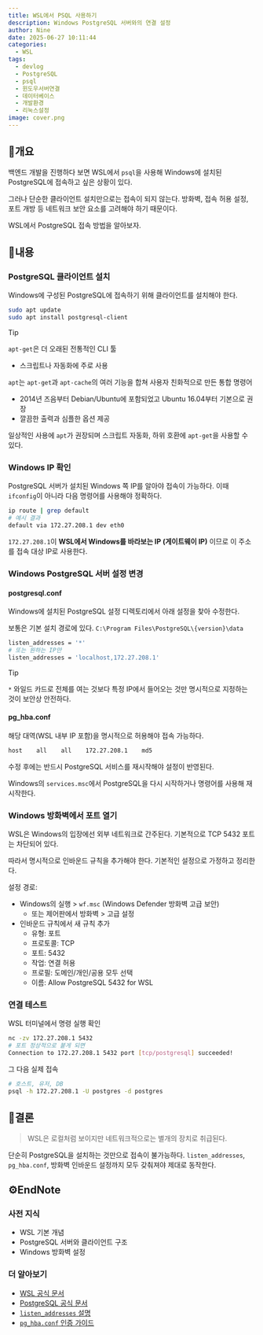```yaml
---
title: WSL에서 PSQL 사용하기
description: Windows PostgreSQL 서버와의 연결 설정
author: Nine
date: 2025-06-27 10:11:44
categories:
  - WSL
tags:
  - devlog
  - PostgreSQL
  - psql
  - 윈도우서버연결
  - 데이터베이스
  - 개발환경
  - 리눅스설정
image: cover.png
---
```

## 📌개요

백엔드 개발을 진행하다 보면 WSL에서 `psql`을 사용해 Windows에 설치된 PostgreSQL에 접속하고 싶은 상황이 있다.

그러나 단순한 클라이언트 설치만으로는 접속이 되지 않는다. 방화벽, 접속 허용 설정, 포트 개방 등 네트워크 보안 요소를 고려해야 하기 때문이다.

WSL에서 PostgreSQL 접속 방법을 알아보자.

## 📌내용

### PostgreSQL 클라이언트 설치

Windows에 구성된 PostgreSQL에 접속하기 위해 클라이언트를 설치해야 한다.

```bash
sudo apt update
sudo apt install postgresql-client
```

>[!TIP]
>`apt-get`은 더 오래된 전통적인 CLI 툴
>- 스크립트나 자동화에 주로 사용
>
>`apt`는 `apt-get`과 `apt-cache`의 여러 기능을 합쳐 사용자 친화적으로 만든 통합 명령어
>- 2014년 즈음부터 Debian/Ubuntu에 포함되었고 Ubuntu 16.04부터 기본으로 권장
>- 깔끔한 출력과 심플한 옵션 제공
>
>일상적인 사용에 `apt`가 권장되며 스크립트 자동화, 하위 호환에 `apt-get`을 사용할 수 있다.

### Windows IP 확인

PostgreSQL 서버가 설치된 Windows 쪽 IP를 알아야 접속이 가능하다.
이때 `ifconfig`이 아니라 다음 명령어를 사용해야 정확하다.

```bash
ip route | grep default
# 예시 결과
default via 172.27.208.1 dev eth0
```

`172.27.208.1`이 **WSL에서 Windows를 바라보는 IP (게이트웨이 IP)** 이므로 이 주소를 접속 대상 IP로 사용한다.


### Windows PostgreSQL 서버 설정 변경

#### postgresql.conf

Windows에 설치된 PostgreSQL 설정 디렉토리에서 아래 설정을 찾아 수정한다.

보통은 기본 설치 경로에 있다. `C:\Program Files\PostgreSQL\{version}\data`

```bash
listen_addresses = '*'
# 또는 원하는 IP만
listen_addresses = 'localhost,172.27.208.1'
```

>[!TIP]
>`*` 와일드 카드로 전체를 여는 것보다 특정 IP에서 들어오는 것만 명시적으로 지정하는 것이 보안상 안전하다.

#### pg_hba.conf

해당 대역(WSL 내부 IP 포함)을 명시적으로 허용해야 접속 가능하다.

```bash
host    all    all    172.27.208.1    md5
```

수정 후에는 반드시 PostgreSQL 서비스를 재시작해야 설정이 반영된다.

Windows의 `services.msc`에서 PostgreSQL을 다시 시작하거나 명령어를 사용해 재시작한다.

### Windows 방화벽에서 포트 열기

WSL은 Windows의 입장에선 외부 네트워크로 간주된다.
기본적으로 TCP 5432 포트는 차단되어 있다.

따라서 명시적으로 인바운드 규칙을 추가해야 한다.
기본적인 설정으로 가정하고 정리한다.

설정 경로:
- Windows의 실행 > `wf.msc` (Windows Defender 방화벽 고급 보안)
    - 또는 제어판에서 방화벽 > 고급 설정
- 인바운드 규칙에서 새 규칙 추가
    - 유형: 포트
    - 프로토콜: TCP
    - 포트: 5432
    - 작업: 연결 허용
    - 프로필: 도메인/개인/공용 모두 선택
    - 이름: Allow PostgreSQL 5432 for WSL

### 연결 테스트

WSL 터미널에서 명령 실행 확인

```bash
nc -zv 172.27.208.1 5432
# 포트 정상적으로 붙게 되면
Connection to 172.27.208.1 5432 port [tcp/postgresql] succeeded!
```

그 다음 실제 접속

```bash
# 호스트, 유저, DB
psql -h 172.27.208.1 -U postgres -d postgres
```

## 🎯결론

>WSL은 로컬처럼 보이지만 네트워크적으로는 별개의 장치로 취급된다.

단순히 PostgreSQL을 설치하는 것만으로 접속이 불가능하다.
`listen_addresses`, `pg_hba.conf`, 방화벽 인바운드 설정까지 모두 갖춰져야 제대로 동작한다.

## ⚙️EndNote

### 사전 지식

- WSL 기본 개념
- PostgreSQL 서버와 클라이언트 구조
- Windows 방화벽 설정

### 더 알아보기

- [WSL 공식 문서](https://learn.microsoft.com/en-us/windows/wsl/)
- [PostgreSQL 공식 문서](https://www.postgresql.org/docs/)
- [`listen_addresses` 설명](https://www.postgresql.org/docs/current/runtime-config-connection.html)
- [`pg_hba.conf` 인증 가이드](https://www.postgresql.org/docs/current/auth-pg-hba-conf.html)